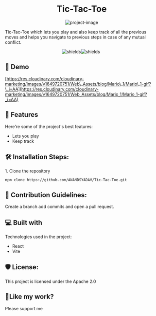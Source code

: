 <h1 align="center" id="title">Tic-Tac-Toe</h1>

<p align="center"><img src="https://scontent.fccu2-3.fna.fbcdn.net/v/t39.30808-6/431540326_122096122826255616_1449986340591239760_n.jpg?_nc_cat=108&amp;ccb=1-7&amp;_nc_sid=5f2048&amp;_nc_ohc=AZEjqLuAlCEAX_YuGN8&amp;_nc_ht=scontent.fccu2-3.fna&amp;oh=00_AfDA03Ejxsqd7myImWCq8MlDU_VP8TB7LXYtbwWgqZGHSQ&amp;oe=6601EA0D" alt="project-image"></p>

<p id="description">Tic-Tac-Toe which lets you play and also keep track of all the previous moves and helps you navigate to previous steps in case of any mutual conflict.</p>

<p align="center" style="padding-right:5px;"><img src="https://img.shields.io/badge/React-Frontend-blue?style=for-the-badge&amp;logo=React" alt="shields"><img src="https://img.shields.io/badge/Vite-red?style=for-the-badge&amp;logo=Vite" alt="shields"></p>

<h2>🚀 Demo</h2>

[https://res.cloudinary.com/cloudinary-marketing/images/v1649720751/Web\_Assets/blog/Mario\_1/Mario\_1-gif?\_i=AA](https://res.cloudinary.com/cloudinary-marketing/images/v1649720751/Web_Assets/blog/Mario_1/Mario_1-gif?_i=AA)

  
  
<h2>🧐 Features</h2>

Here're some of the project's best features:

*   Lets you play
*   Keep track

<h2>🛠️ Installation Steps:</h2>

<p>1. Clone the repository</p>

```
npm clone https://github.com/ANANDSYADAV/Tic-Tac-Toe.git
```

<h2>🍰 Contribution Guidelines:</h2>

Create a branch add commits and open a pull request.

  
  
<h2>💻 Built with</h2>

Technologies used in the project:

*   React
*   Vite

<h2>🛡️ License:</h2>

This project is licensed under the Apache 2.0

<h2>💖Like my work?</h2>

Please support me
